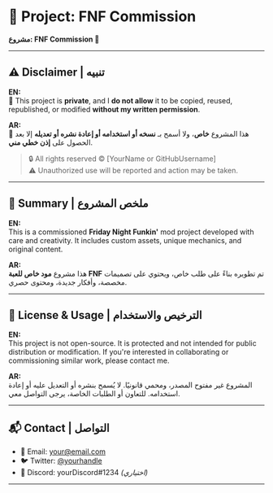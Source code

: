# 🎵 Project: FNF Commission  
**مشروع: FNF Commission 🎵**

---

## ⚠️ Disclaimer | تنبيه

**EN:**  
🚫 This project is **private**, and I **do not allow** it to be copied, reused, republished, or modified **without my written permission**.

**AR:**  
🚫 هذا المشروع **خاص**، ولا أسمح بـ **نسخه أو استخدامه أو إعادة نشره أو تعديله** إلا بعد الحصول على **إذن خطي مني**.

> 🔒 All rights reserved © [YourName or GitHubUsername]  
> ⚠️ Unauthorized use will be reported and action may be taken.

---

## 📌 Summary | ملخص المشروع

**EN:**  
This is a commissioned **Friday Night Funkin'** mod project developed with care and creativity. It includes custom assets, unique mechanics, and original content.

**AR:**  
هذا مشروع **مود خاص للعبة FNF** تم تطويره بناءً على طلب خاص، ويحتوي على تصميمات مخصصة، وأفكار جديدة، ومحتوى حصري.

---

## 🔐 License & Usage | الترخيص والاستخدام

**EN:**  
This project is not open-source. It is protected and not intended for public distribution or modification. If you're interested in collaborating or commissioning similar work, please contact me.

**AR:**  
المشروع غير مفتوح المصدر، ومحمي قانونيًا. لا يُسمح بنشره أو التعديل عليه أو إعادة استخدامه. للتعاون أو الطلبات الخاصة، يرجى التواصل معي.

---

## 📬 Contact | التواصل

- 💌 Email: your@email.com  
- 🐦 Twitter: [@yourhandle](https://twitter.com/yourhandle)  
- 🧠 Discord: yourDiscord#1234 *(اختياري)*

---
